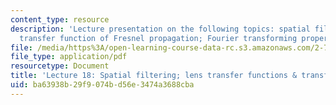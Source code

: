 ```yaml
---
content_type: resource
description: 'Lecture presentation on the following topics: spatial filtering; the
  transfer function of Fresnel propagation; Fourier transforming properties of lenses.'
file: /media/https%3A/open-learning-course-data-rc.s3.amazonaws.com/2-71-optics-spring-2009/ba63938b29f9074bd56e3474a3688cba_MIT2_71S09_lec18.pdf
file_type: application/pdf
resourcetype: Document
title: 'Lecture 18: Spatial filtering; lens transfer functions & transforms'
uid: ba63938b-29f9-074b-d56e-3474a3688cba
---
```

